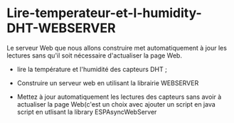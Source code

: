 # Lire-temperateur-et-l-humidity-DHT-WEBSERVER

Le serveur Web que nous allons construire met automatiquement à jour les lectures sans qu'il soit nécessaire d'actualiser la page Web.



- lire la température et l'humidité des capteurs DHT ;

- Construire un serveur web  en utilisant la librairie WEBSERVER

- Mettez à jour automatiquement les lectures des capteurs sans avoir à actualiser la page Web(c'est un choix avec ajouter un script en java script en utlisant la library ESPAsyncWebServer
